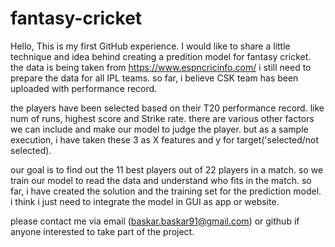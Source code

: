 # fantasy-cricket

Hello, This is my first GitHub experience. I would like to share a little technique and idea behind creating a predition model for fantasy cricket.
the data is being taken from https://www.espncricinfo.com/
i still need to prepare the data for all IPL teams. so far, i believe CSK team has been uploaded with performance record.

the players have been selected based on their T20 performance record. like num of runs, highest score and Strike rate. there are various other factors we can include and make our model to judge the player. but as a sample execution, i have taken these 3 as X features and y for target('selected/not selected).

our goal is to find out the 11 best players out of 22 players in a match.
so we train our model to read the data and understand who fits in the match.
so far, i have created the solution and the training set for the prediction model. i think i just need to integrate the model in GUI as app or website. 

please contact me via email (baskar.baskar91@gmail.com) or github if anyone interested to take part of the project.

